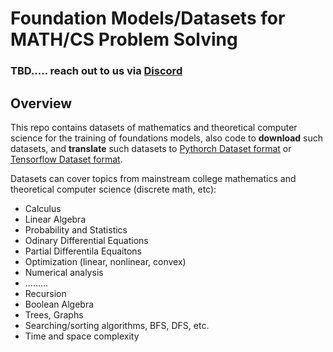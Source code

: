# Foundation Models/Datasets for MATH/CS Problem Solving

### TBD..... reach out to us via [Discord](https://discord.com/channels/755517485096108153/1275024255637262336)

## Overview

This repo contains datasets of mathematics and theoretical computer science for the training of foundations models, also code to **download** such datasets, and **translate** such datasets to [Pythorch Dataset format](https://pytorch.org/vision/stable/datasets.html) or [Tensorflow Dataset format](https://www.tensorflow.org/datasets/api_docs/python/tfds). 

Datasets can cover topics from mainstream college mathematics and theoretical computer science (discrete math, etc):
- Calculus
- Linear Algebra
- Probability and Statistics
- Odinary Differential Equations
- Partial Differentila Equaitons
- Optimization (linear, nonlinear, convex)
- Numerical analysis
- .........
- Recursion
- Boolean Algebra
- Trees, Graphs
- Searching/sorting algorithms, BFS, DFS, etc.
- Time and space complexity
